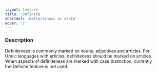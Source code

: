 ```yaml
---
layout: feature
title: 'Definite'
shortdef: 'definiteness or state'
udver: '2'
---
```


### Description

Definiteness is commonly marked on nouns, adjectives and articles. For Uralic
languages with articles, definiteness should be marked on articles. When aspects
of definiteness are marked with case distinction, currently the Definite feature
is not used.
<!-- Interlanguage links updated Út 9. května 2023, 20:03:34 CEST -->
